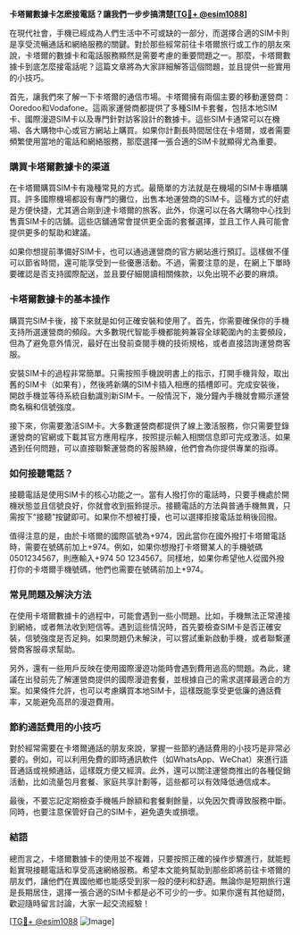 **卡塔爾數據卡怎麽接電話？讓我們一步步搞清楚[[TG💪+ @esim1088](https://t.me/s/esim1088)]**

在現代社會，手機已經成為人們生活中不可或缺的一部分，而選擇合適的SIM卡則是享受流暢通話和網絡服務的關鍵。對於那些經常前往卡塔爾旅行或工作的朋友來說，卡塔爾的數據卡和電話服務顯然是需要考慮的重要問題之一。那麼，卡塔爾數據卡到底怎麼接電話呢？這篇文章將為大家詳細解答這個問題，並且提供一些實用的小技巧。

首先，讓我們來了解一下卡塔爾的通信市場。卡塔爾擁有兩個主要的移動運營商：Ooredoo和Vodafone。這兩家運營商都提供了多種SIM卡套餐，包括本地SIM卡、國際漫遊SIM卡以及專門針對訪客設計的數據卡。這些SIM卡通常可以在機場、各大購物中心或官方網站上購買。如果你計劃長時間居住在卡塔爾，或者需要頻繁使用當地的電話和網絡服務，那麼選擇一張合適的SIM卡就顯得尤為重要。

### 購買卡塔爾數據卡的渠道

在卡塔爾購買SIM卡有幾種常見的方式。最簡單的方法就是在機場的SIM卡專櫃購買。許多國際機場都設有專門的攤位，出售本地運營商的SIM卡。這種方式的好處是方便快捷，尤其適合剛到達卡塔爾的旅客。此外，你還可以在各大購物中心找到售賣SIM卡的店舖。這些店舖通常會提供更全面的套餐選擇，並且工作人員可能會提供更多的幫助和建議。

如果你想提前準備好SIM卡，也可以通過運營商的官方網站進行預訂。這樣做不僅可以節省時間，還可能享受到一些優惠活動。不過，需要注意的是，在網上下單時要確認是否支持國際配送，並且要仔細閱讀相關條款，以免出現不必要的麻煩。

### 卡塔爾數據卡的基本操作

購買完SIM卡後，接下來就是如何正確安裝和使用了。首先，你需要確保你的手機支持所選運營商的頻段。大多數現代智能手機都能夠兼容全球範圍內的主要頻段，但為了避免意外情況，最好在出發前查閱手機的技術規格，或者直接諮詢運營商客服。

安裝SIM卡的過程非常簡單。只需按照手機說明書上的指示，打開手機背殼，取出舊的SIM卡（如果有），然後將新購的SIM卡插入相應的插槽即可。完成安裝後，開啟手機並等待系統自動識別新SIM卡。一般情況下，幾分鐘內手機就會顯示運營商名稱和信號強度。

接下來，你需要激活SIM卡。大多數運營商都提供了線上激活服務，你只需要登錄運營商的官網或下載其官方應用程序，按照提示輸入相關信息即可完成激活。如果遇到任何問題，可以直接聯繫運營商的客服熱線，他們會為你提供專業的指導。

### 如何接聽電話？

接聽電話是使用SIM卡的核心功能之一。當有人撥打你的電話時，只要手機處於開機狀態並且信號良好，你就會收到振鈴提示。接聽電話的方法與普通手機無異，只需按下“接聽”按鍵即可。如果你不想被打擾，也可以選擇拒接電話並稍後回撥。

值得注意的是，由於卡塔爾的國際區號為+974，因此當你在國外撥打卡塔爾電話時，需要在號碼前加上+974。例如，如果你想撥打卡塔爾某人的手機號碼0501234567，則應輸入+974 50 1234567。同樣地，如果你希望他人從國外撥打你的卡塔爾手機號碼，他們也需要在號碼前加上+974。

### 常見問題及解決方法

在使用卡塔爾數據卡的過程中，可能會遇到一些小問題。比如，手機無法正常連接到網絡，或者無法收到短信等。遇到這些情況時，首先要檢查SIM卡是否正確安裝，信號強度是否足夠。如果問題仍未解決，可以嘗試重新啟動手機，或者聯繫運營商客服尋求幫助。

另外，還有一些用戶反映在使用國際漫遊功能時會遇到費用過高的問題。為此，建議在出發前先了解運營商提供的國際漫遊套餐，並根據自己的需求選擇最適合的方案。如果條件允許，也可以考慮購買本地SIM卡，這樣既能享受更低廉的通話費率，又能避免高昂的漫遊費用。

### 節約通話費用的小技巧

對於經常需要在卡塔爾通話的朋友來說，掌握一些節約通話費用的小技巧是非常必要的。例如，可以利用免費的即時通訊軟件（如WhatsApp、WeChat）來進行語音通話或視頻通話，這樣既方便又經濟。此外，還可以關注運營商推出的各種促銷活動，比如流量包月套餐、家庭共享計劃等，這些都可以有效降低通信成本。

最後，不要忘記定期檢查手機帳戶餘額和套餐剩餘量，以免因欠費導致服務中斷。同時，也要注意保管好自己的SIM卡，避免遺失或損壞。

### 結語

總而言之，卡塔爾數據卡的使用並不複雜，只要按照正確的操作步驟進行，就能輕鬆實現接聽電話和享受高速網絡服務。希望本文能夠幫助到那些即將前往卡塔爾的朋友們，讓他們在異國他鄉也能感受到家一般的便利和舒適。無論你是短期旅行還是長期居住，選擇一張合適的SIM卡都是必不可少的一步。如果你還有其他疑問，歡迎隨時留言討論，大家一起交流經驗！

[[TG💪+ @esim1088](https://t.me/s/esim1088) ![Image](https://i.postimg.cc/4NQfJmqS/Snipaste-2025-05-13-00-14-12.png)]